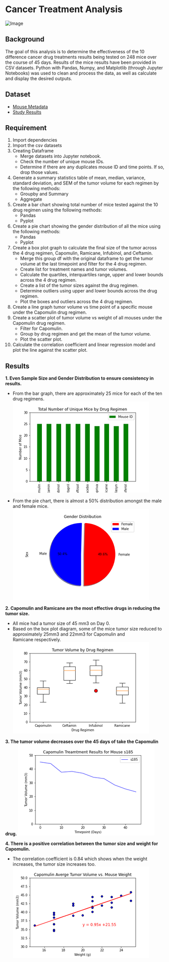 # Cancer Treatment Analysis

![Image](https://news.usc.edu/files/2018/03/Nanoparticle-cancer-detection-web.jpg)

## Background

The goal of this analysis is to determine the effectiveness of the 10 difference cancer drug treatments results being tested on 248 mice over the course of 45 days.  Results of the mice results have been provided in CSV datasets.  Python with Pandas, Numpy, and Matplotlib (through Jupyter Notebooks) was used to clean and process the data, as well as calculate and display the desired outputs.

## Dataset

*    [Mouse Metadata](https://github.com/cecileung1208/Matplotlib-The-Power-of-Plots/blob/master/Pymaceuticals/data/Mouse_metadata.csv)<br>
*    [Study Results](https://github.com/cecileung1208/Matplotlib-The-Power-of-Plots/blob/master/Pymaceuticals/data/Study_results.csv)

## Requirement

1. Import dependencies
2. Import the csv datasets
3. Creating Dataframe
   * Merge datasets into Jupyter notebook.
   * Check the number of unique mouse IDs.
   * Determine if there are any duplicates mouse ID and time points.  If so, drop those values.
4. Generate a summary statistics table of mean, median, variance, standard deviation, and SEM of the tumor volume for each regimen by the following methods:
   * Groupby and Summary
   * Aggregate
5. Create a bar chart showing total number of mice tested against the 10 drug regimen using the following methods:
   *   Pandas
   *   Pyplot
6. Create a pie chart showing the gender distribution of all the mice using the following methods:
   *   Pandas
   *   Pyplot
7. Create a box plot graph to calculate the final size of the tumor across the 4 drug regimen, Capomulin, Ramicane, Infubinol, and Ceftamin.
   *   Merge this group df with the original dataframe to get the tumor volume at the last timepoint and filter for the 4 drug regimen.
   *   Create list for treatment names and tumor volumes.
   *   Calculate the quartiles, interquartiles range, upper and lower bounds across the 4 drug regimen.
   *   Create a list of the tumor sizes against the drug regimen.
   *   Determine outliers using upper and lower bounds across the drug regimen.
   *   Plot the boxes and outliers across the 4 drug regimen.
8. Create a line graph tumor volume vs time point of a specific mouse under the Capomulin drug regimen.
9. Create a scatter plot of tumor volume vs weight of all mouses under the Capomulin drug regimen.
   *   Filter for Capomulin.
   *   Group by drug regimen and get the mean of the tumor volume.
   *   Plot the scatter plot.
10. Calculate the correlation coefficient and linear regression model and plot the line against the scatter plot.

## Results


**1. Even Sample Size and Gender Distribution to ensure consistency in results.**

* From the bar graph, there are approximately 25 mice for each of the ten drug regimens.
![Image](https://github.com/cecileung1208/Cancer-Treatment-Analysis/blob/master/Pymaceuticals/Images/bar.png)

* From the pie chart, there is almost a 50% distribution amongst the male and female mice.
![Image](https://github.com/cecileung1208/Cancer-Treatment-Analysis/blob/master/Pymaceuticals/Images/pie.png)

**2.	Capomulin and Ramicane are the most effective drugs in reducing the tumor size.**
*    All mice had a tumor size of 45 mm3 on Day 0.
* 	 Based on the box plot diagram, some of the mice tumor size reduced to approximately 25mm3 and 22mm3 for Capomulin and     
     Ramicane respectively.
![Image](https://github.com/cecileung1208/Cancer-Treatment-Analysis/blob/master/Pymaceuticals/Images/boxplot.png)

**3.	The tumor volume decreases over the 45 days of take the Capomulin drug.**
![Image](https://github.com/cecileung1208/Cancer-Treatment-Analysis/blob/master/Pymaceuticals/Images/line.png)

**4.	There is a positive correlation between the tumor size and weight for Capomulin.**
* 	The correlation coefficient is 0.84 which shows when the weight increases, the tumor size increases too.
![Image](https://github.com/cecileung1208/Cancer-Treatment-Analysis/blob/master/Pymaceuticals/Images/scatter.png)
